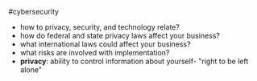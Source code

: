 #cybersecurity 
- how to privacy, security, and technology relate?
- how do federal and state privacy laws affect your business?
- what international laws could affect your business?
- what risks are involved with implementation?
- **privacy**: ability to control information about yourself- "right to be left alone"